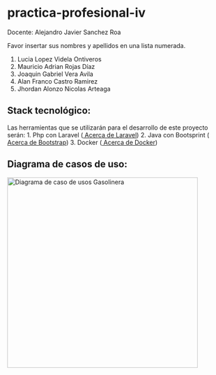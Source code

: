 # practica-profesional-iv

Docente: Alejandro Javier Sanchez Roa

Favor insertar sus nombres y apellidos en una lista numerada.

1. Lucia Lopez Videla Ontiveros
2. Mauricio Adrian Rojas Díaz 
3. Joaquin Gabriel Vera Avila
4. Alan Franco Castro Ramirez
5. Jhordan Alonzo Nicolas Arteaga

## Stack tecnológico:
Las herramientas que se utilizarán para el desarrollo de este proyecto serán:
    1. Php con Laravel (<a href="https://laravel.com/"> Acerca de Laravel</a>)
    2. Java con Bootsprint (<a href="https://getbootstrap.com/"> Acerca de Bootstrap</a>)
    3. Docker (<a href="https://www.docker.com/"> Acerca de Docker</a>)

## Diagrama de casos de uso:

<img width="437" alt="Diagrama de caso de usos Gasolinera" src="https://github.com/user-attachments/assets/b6b4ebe6-9666-4dd2-9393-5fbffdd6ebcf">
